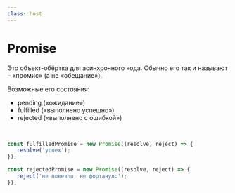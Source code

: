 ```yaml
---
class: host
---
```


# Promise 
Это объект-обёртка для асинхронного кода. Обычно его так и называют – «промис» (а не «обещание»).

Возможные его состояния:
- pending («ожидание»)
- fulfilled («выполнено успешно»)
- rejected («выполнено с ошибкой»)

<br />

```js
const fulfilledPromise = new Promise((resolve, reject) => {
   resolve('успех');
});

const rejectedPromise = new Promise((resolve, reject) => {
   reject('не повезло, не фортануло');
});
```

<style>
.host {
    --slidev-code-font-size: 1rem;
    --slidev-code-line-height: 1.25rem;
}
</style>
